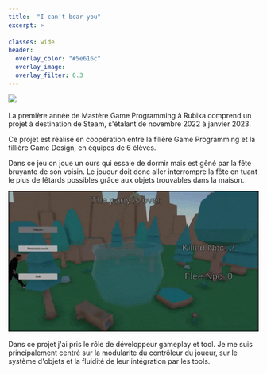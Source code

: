 ```yaml
---
title:  "I can't bear you"
excerpt: >
  
classes: wide
header:
  overlay_color: "#5e616c"
  overlay_image: 
  overlay_filter: 0.3
---
```


![](../assets/images/i-cant-bear-you.gif)

La première année de Mastère Game Programming à Rubika comprend un projet à destination de Steam, s'étalant de novembre 2022 à janvier 2023.

Ce projet est réalisé en coopération entre la filière Game Programming et la fillière Game Design, en équipes de 6 élèves.

Dans ce jeu on joue un ours qui essaie de dormir mais est gêné par la fête bruyante de son voisin. Le joueur doit donc aller interrompre la fête en tuant le plus de fêtards possibles grâce aux objets trouvables dans la maison.

![](../assets/images/i-cant-bear-you-end.gif)

Dans ce projet j'ai pris le rôle de développeur gameplay et tool. Je me suis principalement centré sur la modularite du contrôleur du joueur, sur le système d'objets et la fluidité de leur intégration par les tools.